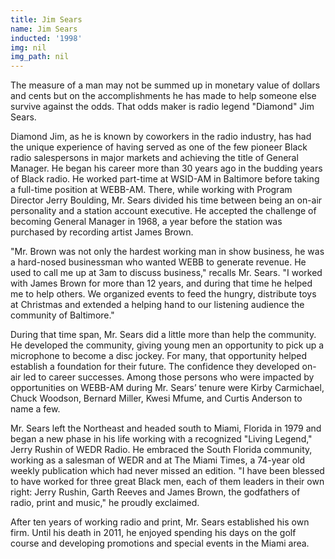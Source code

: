 ```yaml
---
title: Jim Sears
name: Jim Sears
inducted: '1998'
img: nil
img_path: nil
---
```


The measure of a man may not be summed up in monetary value of dollars and cents but on the accomplishments he has made to help someone else survive against the odds. That odds maker is radio legend "Diamond" Jim Sears. 

Diamond Jim, as he is known by coworkers in the radio industry, has had the unique experience of having served as one of the few pioneer Black radio salespersons in major markets and achieving the title of General Manager. He began his career more than 30 years ago in the budding years of Black radio. He worked part-time at WSID-AM in Baltimore before taking a full-time position at WEBB-AM. There, while working with Program Director Jerry Boulding, Mr. Sears divided his time between being an on-air personality and a station account executive. He accepted the challenge of becoming General Manager in 1968, a year before the station was purchased by recording artist James Brown. 

"Mr. Brown was not only the hardest working man in show business, he was a hard-nosed businessman who wanted WEBB to generate revenue. He used to call me up at 3am to discuss business," recalls Mr. Sears. "I worked with James Brown for more than 12 years, and during that time he helped me to help others. We organized events to feed the hungry, distribute toys at Christmas and extended a helping hand to our listening audience the community of Baltimore." 

During that time span, Mr. Sears did a little more than help the community. He developed the community, giving young men an opportunity to pick up a 
microphone to become a disc jockey. For many, that opportunity helped establish a foundation for their future. The confidence they developed on-air led to career successes. Among those persons who were impacted by opportunities on WEBB-AM during Mr. Sears’ tenure were Kirby Carmichael, Chuck Woodson, Bernard Miller, Kwesi Mfume, and Curtis Anderson to name a few. 

Mr. Sears left the Northeast and headed south to Miami, Florida in 1979 and began a new phase in his life working with a recognized "Living Legend," Jerry Rushin of WEDR Radio.  He embraced the South Florida community, working as a salesman of WEDR and at The Miami Times, a 74-year old weekly publication which had never missed an edition. "I have been blessed to have worked for three great Black men, each of them leaders in their own right: Jerry Rushin, Garth Reeves and James Brown, the godfathers of radio, print and music," he proudly exclaimed. 

After ten years of working radio and print, Mr. Sears established his own firm. Until his death in 2011, he enjoyed spending his days on the golf course and developing promotions and special events in the Miami area. 